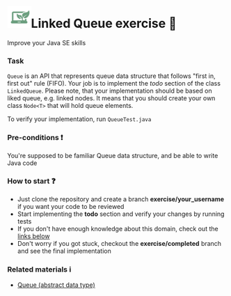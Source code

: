 # <img src="https://raw.githubusercontent.com/bobocode-projects/resources/master/image/logo_transparent_background.png" height=50/>Linked Queue exercise :muscle:
Improve your Java SE skills
### Task
`Queue` is an API that represents queue data structure that follows "first in, first out" rule (FIFO). Your job is to 
implement the *todo* section of the class `LinkedQueue`. Please note, that your implementation should be based on liked 
 queue, e.g. linked nodes. It means that you should create your own class `Node<T>` that will hold queue elements.
  
To verify your implementation, run `QueueTest.java`
 
### Pre-conditions :heavy_exclamation_mark:
You're supposed to be familiar Queue data structure, and be able to write Java code

### How to start :question:
* Just clone the repository and create a branch **exercise/your_username** if you want your code to be reviewed
* Start implementing the **todo** section and verify your changes by running tests
* If you don't have enough knowledge about this domain, check out the [links below](#related-materials-information_source)
* Don't worry if you got stuck, checkout the **exercise/completed** branch and see the final implementation
 
### Related materials :information_source:
 * [Queue (abstract data type)](https://en.wikipedia.org/wiki/Queue_(abstract_data_type))

